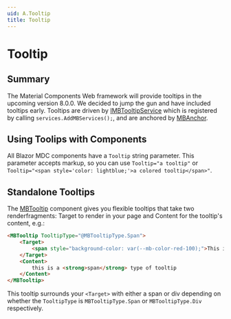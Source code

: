 ```yaml
---
uid: A.Tooltip
title: Tooltip
---
```

# Tooltip

## Summary

The Material Components Web framework will provide tooltips in the upcoming version 8.0.0. We decided to jump the gun and
have included tooltips early. Tooltips are driven by [IMBTooltipService](xref:S.IMBTooltipService) which is registered by calling
`services.AddMBServices();`, and are anchored by [MBAnchor](xref:C.MBAnchor).

## Using Toolips with Components

All Blazor MDC components have a `Tooltip` string parameter. This parameter accepts markup, so you can use `Tooltip="a tooltip"`
or `Tooltip="<span style='color: lightblue;'>a colored tooltip</span>"`.

## Standalone Tooltips

The [MBTooltip](xref:C.MBTooltip) component gives you flexible tooltips that take two renderfragments: Target to render
in your page and Content for the tooltip's content, e.g.:

```html
<MBTooltip TooltipType="@MBTooltipType.Span">
    <Target>
        <span style="background-color: var(--mb-color-red-100);">This is the target span to be displayed in your razor page.</span>
    </Target>
    <Content>
        this is a <strong>span</strong> type of tooltip
    </Content>
</MBTooltip>
```

This tooltip surrounds your `<Target>` with either a span or div depending on whether the `TooltipType` is `MBTooltipType.Span` or
`MBTooltipType.Div` respectively.